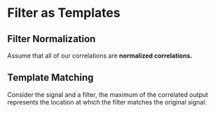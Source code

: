 # Filter as Templates

## Filter Normalization

Assume that all of our correlations are **normalized correlations.**

## Template Matching

Consider the signal and a filter, the maximum of the correlated output represents the location at which the filter matches the original signal.